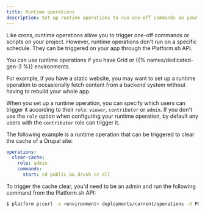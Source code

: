 ```yaml
---
title: Runtime operations
description: Set up runtime operations to run one-off commands on your project through the Platform.sh API.
---
```


Like crons, runtime operations allow you to trigger one-off commands or scripts on your project.
However, runtime operations don't run on a specific schedule. 
They can be triggered on your app through the Platform.sh API.

You can use runtime operations if you have Grid or {{% names/dedicated-gen-3 %}} environments.

For example, if you have a static website,
you may want to set up a runtime operation to occasionally fetch content from a backend system
without having to rebuild your whole app.

When you set up a runtime operation,
you can specify which users can trigger it according to their `role`: `viewer`, `contributor` or `admin`.
If you don't use the `role` option when configuring your runtime operation,
by default any users with the `contributor` role can trigger it. 

The following example is a runtime operation that can be triggered to clear the cache of a Drupal site:

```yaml {location=".platform.app.yaml"}
operations:
  clear-cache:
    role: admin
    commands:
      start: cd public && drush cc all
```

To trigger the cache clear, you'd need to be an admin and run the following command from the Platform.sh API:

```bash
$ platform p:curl -e <environment> deployments/current/operations -X POST -d '{"operation": "clear-cache", "service": "app"}'
```